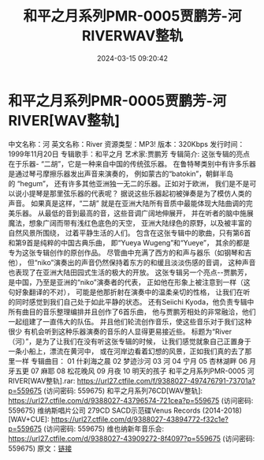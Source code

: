 ﻿---
title: 和平之月系列PMR-0005贾鹏芳-河RIVERWAV整轨
date: 2024-03-15 09:20:42
categories: 古典音乐、新世纪、纯音雅乐
tags: 纯音雅乐
---
# 和平之月系列PMR-0005贾鹏芳-河RIVER[WAV整轨]

中文名称：河
英文名称：River
资源类型：MP3!
版本：320Kbps
发行时间：1999年11月20日
专辑歌手：和平之月
艺术家:贾鹏芳
专辑简介:
这张专辑的亮点在于乐器- “二胡”，它是一种来自中国的传统弦乐器。
在鲁特琴类别中有许多乐器是通过琴弓摩擦乐器发出声音来演奏的，
例如蒙古的“batokin”，朝鲜半岛的 “hegum”，
还有许多其他亚洲独一无二的乐器。正如对于欧洲，
我们是不是可以说小提琴是那里弦乐器的代表呢？
据说这些乐器起初被弹奏是为了模仿人类的声音。
如果真是这样，“二胡”
就是在亚洲大陆所有音质中最能体现大陆曲调的完美乐器。
从最低的音到最高的音，这些音调广阔地伸展开，
并在听者的脑中施展魔法，想象广阔而带有浅红色底色的天空，
亚洲大陆绿色的原野，以及被丰富的自然风景所围绕，
过着平静生活的人们。
包含在这张专辑中的歌曲，只有第6首和第9首是纯粹的中国古典乐曲，
即“Yueya Wugeng”和“Yueye”，
其余的都是专为这张专辑创作的原创作品。
尽管曲中充满了西方的和声与器乐（如钢琴和吉他），
但“niko”演奏出的声音仍然保持着东方的和缓且淡淡伤感的音调，
这种声音也表现了在亚洲大陆田园式生活的极大的开放。
这张专辑另一个亮点--贾鹏芳，是中国，乃至是亚洲的“niko”演奏者的代表，
正如他在形象上被注意到一样（这句好象翻译的不对），
可能是他那折射在演奏中的温柔亲切的性格，
让我们在听的同时感觉到我们自己处于如此平静的状态。
还有Seiichi Kyoda，他负责专辑中所有曲目的音乐整理编排并且创作了6首乐曲，
他与贾鹏芳相处的非常融洽，他们一起组建了一直伟大的队伍。
并且他们轮流创作音乐，使这些音乐对于我们这种很少
有机会听到这种乐器演奏的音乐的人显得更易接近些。
标题为“River（河）”，是为了让我们在没有听这张专辑的时候，
让我们感觉就象自己正置身于一条小船上，漂流在黄河中，
或在河岸边看着幻想的风景，正如我们真的去了那里一样
专辑曲目：
01 什刹海之晨
02 梦迹沙河
03 河
04 宁月
05 杏林湖畔
06 月牙五更
07 麻耶
08 松花晚风
09 月夜
10 明天的孩子
和平之月系列PMR-0005 河RIVER[WAV整轨].rar: https://url27.ctfile.com/f/9388027-497476791-73701a?p=559675
(访问密码: 559675)
和平之月系列76CD[WAV整轨]: https://url27.ctfile.com/d/9388027-43796574-721cea?p=559675
(访问密码: 559675)
维纳斯唱片公司 279CD SACD示范碟Venus Records (2014-2018) [WAV+CUE]:
https://url27.ctfile.com/d/9388027-43894772-f32c1e?p=559675
(访问密码: 559675)
维也纳新年音乐会: https://url27.ctfile.com/d/9388027-43909272-8f4097?p=559675
(访问密码: 559675)
原文：[链接](https://blog.sina.com.cn/s/blog_1647c7e76010314pt.html)